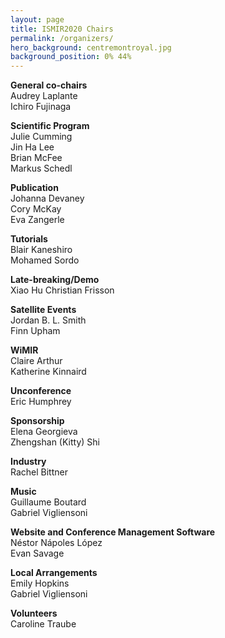 ```yaml
---
layout: page
title: ISMIR2020 Chairs
permalink: /organizers/
hero_background: centremontroyal.jpg
background_position: 0% 44%
---
```

**General co-chairs**  
Audrey Laplante  
Ichiro Fujinaga  

**Scientific Program**  
Julie Cumming  
Jin Ha Lee  
Brian McFee  
Markus Schedl  

**Publication**  
Johanna Devaney  
Cory McKay  
Eva Zangerle 

**Tutorials**  
Blair Kaneshiro  
Mohamed Sordo 

**Late-breaking/Demo**  
Xiao Hu
Christian Frisson

**Satellite Events**  
Jordan B. L. Smith  
Finn Upham  

**WiMIR**  
Claire Arthur  
Katherine Kinnaird  

**Unconference**  
Eric Humphrey  

**Sponsorship**  
Elena Georgieva  
Zhengshan (Kitty) Shi  

**Industry**  
Rachel Bittner 

**Music**  
Guillaume Boutard  
Gabriel Vigliensoni  

**Website and Conference Management Software**  
Néstor Nápoles López  
Evan Savage  

**Local Arrangements**  
Emily Hopkins  
Gabriel Vigliensoni  

**Volunteers**  
Caroline Traube



